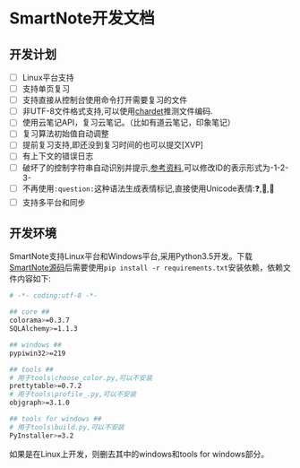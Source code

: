 
SmartNote开发文档
====

## 开发计划

- [ ] Linux平台支持
- [ ] 支持单页复习
- [ ] 支持直接从控制台使用命令打开需要复习的文件
- [ ] 非UTF-8文件格式支持,可以使用[chardet](https://github.com/chardet/chardet)推测文件编码.
- [ ] 使用云笔记API，复习云笔记。（比如有道云笔记，印象笔记）
- [ ] 复习算法初始值自动调整
- [ ] 提前复习支持,即还没到复习时间的也可以提交[XVP]
- [ ] 有上下文的错误日志
- [ ] 破坏了的控制字符串自动识别并提示,[参考资料](http://stackoverflow.com/questions/17388213/find-the-similarity-percent-between-two-strings),可以修改ID的表示形式为-1-2-3-
- [ ] 不再使用`:question:`这种语法生成表情标记,直接使用Unicode表情:❓,🔔,📕
- [ ] 支持多平台和同步

## 开发环境

SmartNote支持Linux平台和Windows平台,采用Python3.5开发。下载[SmartNote源码](https://github.com/Jefffffrey/smart-note)后需要使用`pip install -r requirements.txt`安装依赖，依赖文件内容如下:

```sh
# -*- coding:utf-8 -*-

## core ##
colorama>=0.3.7
SQLAlchemy>=1.1.3

## windows ##
pypiwin32>=219

## tools ##
# 用于tools\choose_color.py,可以不安装
prettytable>=0.7.2
# 用于tools\profile_.py,可以不安装
objgraph>=3.1.0

## tools for windows ##
# 用于tools\build.py,可以不安装
PyInstaller>=3.2
```

如果是在Linux上开发，则删去其中的windows和tools for windows部分。